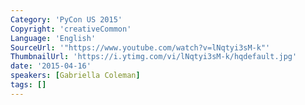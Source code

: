 ```yaml
---
Category: 'PyCon US 2015'
Copyright: 'creativeCommon'
Language: 'English'
SourceUrl: '"https://www.youtube.com/watch?v=lNqtyi3sM-k"'
ThumbnailUrl: 'https://i.ytimg.com/vi/lNqtyi3sM-k/hqdefault.jpg'
date: '2015-04-16'
speakers: [Gabriella Coleman]
tags: []
---
```


